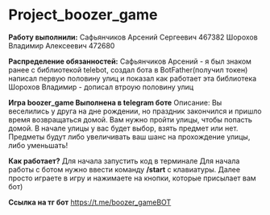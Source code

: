 # Project_boozer_game

**Работу выполнили:** 
Сафьянчиков Арсений Сергеевич 467382 
Шорохов Владимир Алексеевич 472680

**Распределение обязанностей:**
Сафьянчиков Арсений - я был знаком ранее с библиотекой telebot, создал бота в BotFather(получил токен) написал первую половину улиц и показал как работает эта библиотека
Шорохов Владимир - дописал втроую половину улиц

**Игра boozer_game Выполнена в telegram боте**
Описание:
Вы веселились у друга на дне рождении, но праздник закончился и пришло время возвращаться домой. Вам нужно пройти улицы, чтобы попасть домой. В начале улицы у вас будет выбор, взять предмет или нет. 
Предметы будут либо увеличивать ваш шанс на прохождение улицы, либо уменьшать!

**Как работает?**
Для начала запустить код в терминале
Для начала работы с ботом нужно ввести команду **/start** с клавиатуры. Далее просто играете в игру и нажимаете на кнопки, которые присылает вам бот)

**Ссылка на тг бот**
https://t.me/boozer_gameBOT
